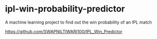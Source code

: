 # ipl-win-probability-predictor

A machine learning project to find out the win probability of an IPL match

https://github.com/SWAPNILTIWARI100/IPL_Win_Predictor
